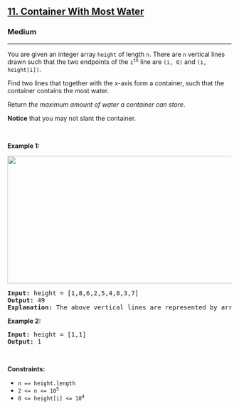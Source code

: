 <h2><a href="https://leetcode.com/problems/container-with-most-water/">11. Container With Most Water</a></h2><h3>Medium</h3><hr><div style="user-select: auto;"><p style="user-select: auto;">You are given an integer array <code style="user-select: auto;">height</code> of length <code style="user-select: auto;">n</code>. There are <code style="user-select: auto;">n</code> vertical lines drawn such that the two endpoints of the <code style="user-select: auto;">i<sup style="user-select: auto;">th</sup></code> line are <code style="user-select: auto;">(i, 0)</code> and <code style="user-select: auto;">(i, height[i])</code>.</p>

<p style="user-select: auto;">Find two lines that together with the x-axis form a container, such that the container contains the most water.</p>

<p style="user-select: auto;">Return <em style="user-select: auto;">the maximum amount of water a container can store</em>.</p>

<p style="user-select: auto;"><strong style="user-select: auto;">Notice</strong> that you may not slant the container.</p>

<p style="user-select: auto;">&nbsp;</p>
<p style="user-select: auto;"><strong class="example" style="user-select: auto;">Example 1:</strong></p>
<img alt="" src="https://s3-lc-upload.s3.amazonaws.com/uploads/2018/07/17/question_11.jpg" style="width: 600px; height: 287px; user-select: auto;">
<pre style="user-select: auto;"><strong style="user-select: auto;">Input:</strong> height = [1,8,6,2,5,4,8,3,7]
<strong style="user-select: auto;">Output:</strong> 49
<strong style="user-select: auto;">Explanation:</strong> The above vertical lines are represented by array [1,8,6,2,5,4,8,3,7]. In this case, the max area of water (blue section) the container can contain is 49.
</pre>

<p style="user-select: auto;"><strong class="example" style="user-select: auto;">Example 2:</strong></p>

<pre style="user-select: auto;"><strong style="user-select: auto;">Input:</strong> height = [1,1]
<strong style="user-select: auto;">Output:</strong> 1
</pre>

<p style="user-select: auto;">&nbsp;</p>
<p style="user-select: auto;"><strong style="user-select: auto;">Constraints:</strong></p>

<ul style="user-select: auto;">
	<li style="user-select: auto;"><code style="user-select: auto;">n == height.length</code></li>
	<li style="user-select: auto;"><code style="user-select: auto;">2 &lt;= n &lt;= 10<sup style="user-select: auto;">5</sup></code></li>
	<li style="user-select: auto;"><code style="user-select: auto;">0 &lt;= height[i] &lt;= 10<sup style="user-select: auto;">4</sup></code></li>
</ul>
</div>
